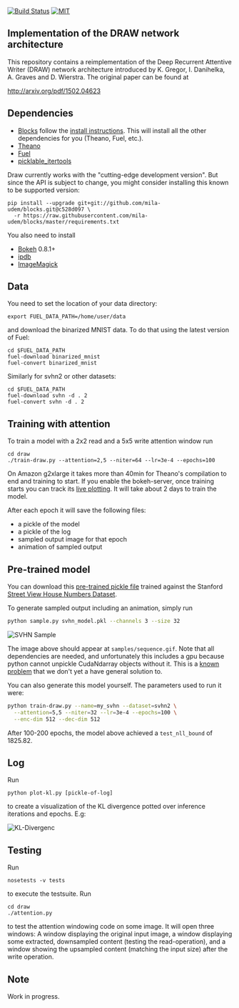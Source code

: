 
[![Build Status](https://api.shippable.com/projects/557c82e6edd7f2c05214d9ce/badge?branchName=master)](https://app.shippable.com/projects/557c82e6edd7f2c05214d9ce/builds/latest)
[![MIT](https://img.shields.io/github/license/jbornschein/draw.svg?style=flat-square)](http://choosealicense.com/licenses/mit/)


Implementation of the DRAW network architecture
-----------------------------------------------
This repository contains a reimplementation of the Deep Recurrent Attentive
Writer (DRAW) network architecture introduced by K. Gregor, I. Danihelka,
A. Graves and D. Wierstra. The original paper can be found at

  http://arxiv.org/pdf/1502.04623

Dependencies
------------
 * [Blocks](https://github.com/bartvm/blocks) follow
the [install instructions](http://blocks.readthedocs.org/en/latest/setup.html).
This will install all the other dependencies for you (Theano, Fuel, etc.).
 * [Theano](https://github.com/theano/Theano)
 * [Fuel](https://github.com/bartvm/fuel)
 * [picklable_itertools](https://github.com/dwf/picklable_itertools)

Draw currently works with the "cutting-edge development version". But since the API is subject to change,
you might consider installing this known to be supported version:

```
pip install --upgrade git+git://github.com/mila-udem/blocks.git@c528d097 \
  -r https://raw.githubusercontent.com/mila-udem/blocks/master/requirements.txt
```

You also need to install

 * [Bokeh](http://bokeh.pydata.org/en/latest/docs/installation.html) 0.8.1+
 * [ipdb](https://pypi.python.org/pypi/ipdb)
 * [ImageMagick](http://www.imagemagick.org/)

Data
----
You need to set the location of your data directory:

    export FUEL_DATA_PATH=/home/user/data

and download the binarized MNIST data. To do that using the latest version of Fuel:

    cd $FUEL_DATA_PATH
    fuel-download binarized_mnist
    fuel-convert binarized_mnist

Similarly for svhn2 or other datasets:

    cd $FUEL_DATA_PATH
    fuel-download svhn -d . 2
    fuel-convert svhn -d . 2


Training with attention
-----------------------
To train a model with a 2x2 read and a 5x5 write attention window run

    cd draw
    ./train-draw.py --attention=2,5 --niter=64 --lr=3e-4 --epochs=100

On Amazon g2xlarge it takes more than 40min for Theano's compilation to end and training to start. If you enable the bokeh-server, once training starts you can track its
[live plotting](http://blocks.readthedocs.org/en/latest/plotting.html).
It will take about 2 days to train the model.

After each epoch it will save the following files:

 * a pickle of the model
 * a pickle of the log
 * sampled output image for that epoch
 * animation of sampled output

Pre-trained model
-----------------
You can download this [pre-trained pickle file](http://drib.net/exdb/draw/svhn_model.pkl) trained against the Stanford [Street View House Numbers Dataset](http://ufldl.stanford.edu/housenumbers/). 

To generate sampled output including an animation, simply run

```bash
python sample.py svhn_model.pkl --channels 3 --size 32
```

![SVHN Sample](http://drib.net/exdb/draw/svhn_sequence.gif)

The image above should appear at `samples/sequence.gif`. Note that all dependencies are needed, and unfortunately this includes a gpu because python cannot unpickle CudaNdarray objects without it. This is a [known problem](http://stackoverflow.com/questions/25237039/converting-a-theano-model-built-on-gpu-to-cpu) that we don't yet a have general solution to.

You can also generate this model yourself. The parameters used to run it were:

```bash
python train-draw.py --name=my_svhn --dataset=svhn2 \
  --attention=5,5 --niter=32 --lr=3e-4 --epochs=100 \
  --enc-dim 512 --dec-dim 512
```

After 100-200 epochs, the model above achieved a `test_nll_bound` of 1825.82.

Log
---

Run 
    
    python plot-kl.py [pickle-of-log]

to create a visualization of the KL divergence potted over inference iterations and epochs. E.g:

 ![KL-Divergenc](doc/kl_divergence.png)


Testing
-------
Run 

    nosetests -v tests

to execute the testsuite. Run 

    cd draw
    ./attention.py

to test the attention windowing code on some image. It will open three windows:
A window displaying the original input image, a window displaying some
extracted, downsampled content (testing the read-operation), and a window
showing the upsampled content (matching the input size) after the write
operation.

Note
----
Work in progress.
